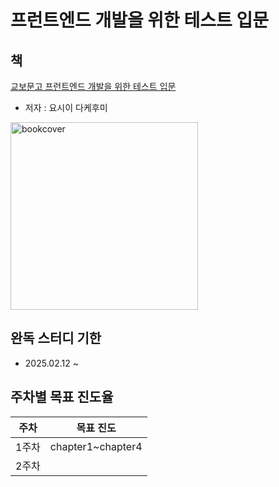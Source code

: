 # 프런트엔드 개발을 위한 테스트 입문

## 책
[교보문고 프런트엔드 개발을 위한 테스트 입문](https://product.kyobobook.co.kr/detail/S000213500949)

- 저자 : 요시이 다케후미
<image width="300px" alt="bookcover" src="https://private-user-images.githubusercontent.com/124546770/412301181-0b9a21da-b6af-4a20-b392-894014a25320.png?jwt=eyJhbGciOiJIUzI1NiIsInR5cCI6IkpXVCJ9.eyJpc3MiOiJnaXRodWIuY29tIiwiYXVkIjoicmF3LmdpdGh1YnVzZXJjb250ZW50LmNvbSIsImtleSI6ImtleTUiLCJleHAiOjE3MzkzNDM3MDksIm5iZiI6MTczOTM0MzQwOSwicGF0aCI6Ii8xMjQ1NDY3NzAvNDEyMzAxMTgxLTBiOWEyMWRhLWI2YWYtNGEyMC1iMzkyLTg5NDAxNGEyNTMyMC5wbmc_WC1BbXotQWxnb3JpdGhtPUFXUzQtSE1BQy1TSEEyNTYmWC1BbXotQ3JlZGVudGlhbD1BS0lBVkNPRFlMU0E1M1BRSzRaQSUyRjIwMjUwMjEyJTJGdXMtZWFzdC0xJTJGczMlMkZhd3M0X3JlcXVlc3QmWC1BbXotRGF0ZT0yMDI1MDIxMlQwNjU2NDlaJlgtQW16LUV4cGlyZXM9MzAwJlgtQW16LVNpZ25hdHVyZT01MGFjMTVmZmY3YjNmZTdlMmM0Y2ZjMjM4OGQ1YTUwYmRlZTE3YTdkZmYzZmZhMzg2YTM1ZTM0MzIxMDFhYTUzJlgtQW16LVNpZ25lZEhlYWRlcnM9aG9zdCJ9.EOKrU0gAxGpRhdB5hTNs47PHfDiRMH0Vrq_Aua34hkg"/>

## 완독 스터디 기한

- 2025.02.12 ~ 

## 주차별 목표 진도율

|주차| 목표 진도|
|-----|-------|
|1주차| chapter1~chapter4|
|2주차||
